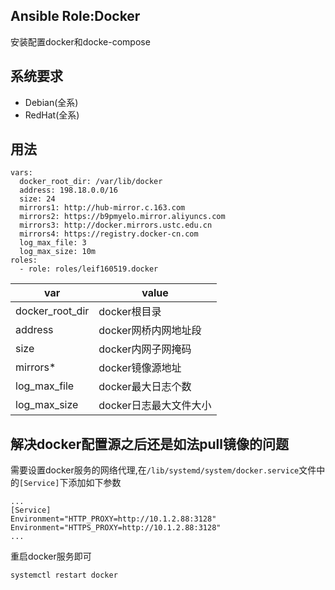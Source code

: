 ## Ansible Role:Docker
安装配置docker和docke-compose

## 系统要求
- Debian(全系)
- RedHat(全系)

## 用法
```
vars:
  docker_root_dir: /var/lib/docker
  address: 198.18.0.0/16
  size: 24
  mirrors1: http://hub-mirror.c.163.com
  mirrors2: https://b9pmyelo.mirror.aliyuncs.com
  mirrors3: http://docker.mirrors.ustc.edu.cn
  mirrors4: https://registry.docker-cn.com
  log_max_file: 3
  log_max_size: 10m
roles:
  - role: roles/leif160519.docker
```

| var             | value                  |
|-----------------|------------------------|
| docker_root_dir | docker根目录           |
| address         | docker网桥内网地址段   |
| size            | docker内网子网掩码     |
| mirrors*         | docker镜像源地址       |
| log_max_file    | docker最大日志个数     |
| log_max_size    | docker日志最大文件大小 |

## 解决docker配置源之后还是如法pull镜像的问题
需要设置docker服务的网络代理,在`/lib/systemd/system/docker.service`文件中的`[Service]`下添加如下参数

```
...
[Service]
Environment="HTTP_PROXY=http://10.1.2.88:3128"
Environment="HTTPS_PROXY=http://10.1.2.88:3128"
...
```

重启docker服务即可

```
systemctl restart docker
```
